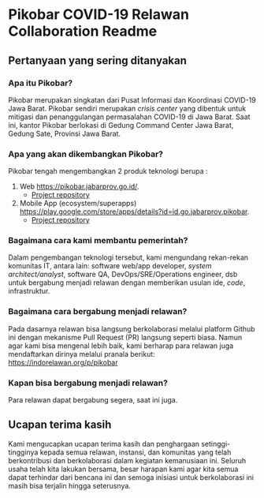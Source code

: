 # Pikobar COVID-19 Relawan Collaboration Readme

## Pertanyaan yang sering ditanyakan
### Apa itu Pikobar?
Pikobar merupakan singkatan dari Pusat Informasi dan Koordinasi COVID-19 Jawa Barat. Pikobar sendiri merupakan _crisis center_ yang dibentuk untuk mitigasi dan penanggulangan permasalahan COVID-19 di Jawa Barat. Saat ini, kantor Pikobar berlokasi di Gedung Command Center Jawa Barat, Gedung Sate, Provinsi Jawa Barat.

### Apa yang akan dikembangkan Pikobar?
Pikobar tengah mengembangkan 2 produk teknologi berupa :
1. Web https://pikobar.jabarprov.go.id/.
    - [Project repository](https://github.com/jabardigitalservice/pikobar-jabarprov-go-id)
2. Mobile App (ecosystem/superapps) https://play.google.com/store/apps/details?id=id.go.jabarprov.pikobar.
    - [Project repository](https://github.com/jabardigitalservice/pikobar-flutter)

### Bagaimana cara kami membantu pemerintah?
Dalam pengembangan teknologi tersebut, kami mengundang rekan-rekan komunitas IT, antara lain: software web/app developer, _system architect/analyst_, software QA, DevOps/SRE/Operations engineer, dsb untuk bergabung menjadi relawan dengan memberikan usulan ide, _code_, infrastruktur.

### Bagaimana cara bergabung menjadi relawan?
Pada dasarnya relawan bisa langsung berkolaborasi melalui platform Github ini dengan mekanisme Pull Request (PR) langsung seperti biasa. Namun agar kami bisa mengenal lebih baik, kami berharap para relawan juga mendaftarkan dirinya melalui pranala berikut: https://indorelawan.org/p/pikobar

### Kapan bisa bergabung menjadi relawan?
Para relawan dapat bergabung segera, saat ini juga.

## Ucapan terima kasih
Kami mengucapkan ucapan terima kasih dan penghargaan setinggi-tingginya kepada semua relawan, instansi, dan komunitas yang telah berkontribusi dan berkolaborasi dalam kegiatan kemanusiaan ini. Seluruh usaha telah kita lakukan bersama, besar harapan kami agar kita semua dapat terhindar dari bencana ini dan semoga inisiasi untuk berkolaborasi ini masih bisa terjalin hingga seterusnya. 

